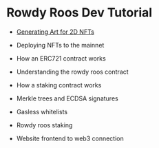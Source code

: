 # Rowdy Roos Dev Tutorial


- [Generating Art for 2D NFTs](/Generating%20Art%20For%202D%20NFTs/README.md)

- Deploying NFTs to the mainnet

- How an ERC721 contract works

- Understanding the rowdy roos contract

- How a staking contract works

- Merkle trees and ECDSA signatures

- Gasless whitelists

- Rowdy roos staking

- Website frontend to web3 connection
